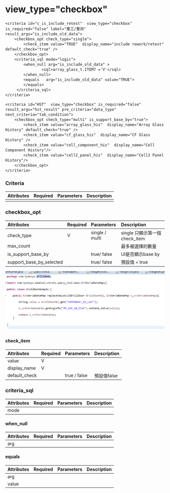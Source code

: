 # view\_type="checkbox"

```markup
<criteria id="c_is_include_retest"  view_type="checkbox" is_required="false" label="重工/重测"  result_args="is_include_old_data">
    <checkbox_opt check_type="single">
        <check_item value="TRUE"  display_name="include rework/retest" default_check="true" />
    </checkbox_opt>
    <criteria_sql mode="logic">
        <when_null arg="is_include_old_data" >
                <sql>array_glass_t.ITEM7 ='V'</sql>
        </when_null>
        <equals   arg="is_include_old_data" value="TRUE">
        </equals>    
     </criteria_sql>
</criteria>

```

```markup
<criteria id="HST"  view_type="checkbox" is_required="false" result_args="hst_result" pre_criteria="data_type" next_criteria="tab_condition">
	<checkbox_opt check_type="multi" is_support_base_by="true">
		<check_item value="array_glass_his"  display_name="Array Glass History" default_check="true" />
		<check_item value="cf_glass_his"  display_name="CF Glass History" />
		<check_item value="cell_component_his"  display_name="Cell Component History"/>
		<check_item value="cell2_panel_his"  display_name="Cell2 Panel History"/>
	</checkbox_opt>
</criteria>
```

### Criteria

| Attributes | Required | Parameters | Description |
| :--- | :--- | :--- | :--- |
|  |  |  |  |

### checkbox\_opt

| Attributes | Required | Parameters | Description |
| :--- | :--- | :--- | :--- |
| check\_type | V | single / multi | single 只顯示第一個check\_item |
| max\_count |  |  | 最多被選擇的數量 |
| is\_support\_base\_by |  | true/ false | UI是否顯示base by |
| support\_base\_by\_selected |  | true/ false | 預設值 = true |

![is\_support\_base\_by](../../.gitbook/assets/image-6.png)

#### check\_item

| Attributes | Required | Parameters | Description |
| :--- | :--- | :--- | :--- |
| value | V |  |  |
| display\_name | V |  |  |
| default\_check |  | true / false | 預設值false |

### criteria\_sql

| Attributes | Required | Parameters | Description |
| :--- | :--- | :--- | :--- |
| mode |  |  |  |

#### when\_null

| Attributes | Required | Parameters | Description |
| :--- | :--- | :--- | :--- |
| arg |  |  |  |

#### equals

| Attributes | Required | Parameters | Description |
| :--- | :--- | :--- | :--- |
| arg |  |  |  |
| value |  |  |  |

